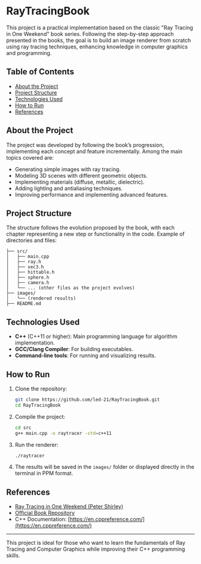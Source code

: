 # RayTracingBook

This project is a practical implementation based on the classic "Ray Tracing in One Weekend" book series. Following the step-by-step approach presented in the books, the goal is to build an image renderer from scratch using ray tracing techniques, enhancing knowledge in computer graphics and programming.

## Table of Contents

* [About the Project](#about-the-project)
* [Project Structure](#project-structure)
* [Technologies Used](#technologies-used)
* [How to Run](#how-to-run)
* [References](#references)

## About the Project

The project was developed by following the book’s progression, implementing each concept and feature incrementally. Among the main topics covered are:

* Generating simple images with ray tracing.
* Modeling 3D scenes with different geometric objects.
* Implementing materials (diffuse, metallic, dielectric).
* Adding lighting and antialiasing techniques.
* Improving performance and implementing advanced features.

## Project Structure

The structure follows the evolution proposed by the book, with each chapter representing a new step or functionality in the code. Example of directories and files:

```
├── src/
│   ├── main.cpp
│   ├── ray.h
│   ├── vec3.h
│   ├── hittable.h
│   ├── sphere.h
│   ├── camera.h
│   └── ... (other files as the project evolves)
├── images/
│   └── (rendered results)
├── README.md
```

## Technologies Used

* **C++** (C++11 or higher): Main programming language for algorithm implementation.
* **GCC/Clang Compiler**: For building executables.
* **Command-line tools**: For running and visualizing results.

## How to Run

1. Clone the repository:

   ```bash
   git clone https://github.com/led-21/RayTracingBook.git
   cd RayTracingBook
   ```

2. Compile the project:

   ```bash
   cd src
   g++ main.cpp -o raytracer -std=c++11
   ```

3. Run the renderer:

   ```bash
   ./raytracer
   ```

4. The results will be saved in the `images/` folder or displayed directly in the terminal in PPM format.

## References

* [Ray Tracing in One Weekend (Peter Shirley)](https://raytracing.github.io/)
* [Official Book Repository](https://github.com/RayTracing/raytracing.github.io)
* C++ Documentation: [https://en.cppreference.com/](https://en.cppreference.com/)

---

This project is ideal for those who want to learn the fundamentals of Ray Tracing and Computer Graphics while improving their C++ programming skills.

